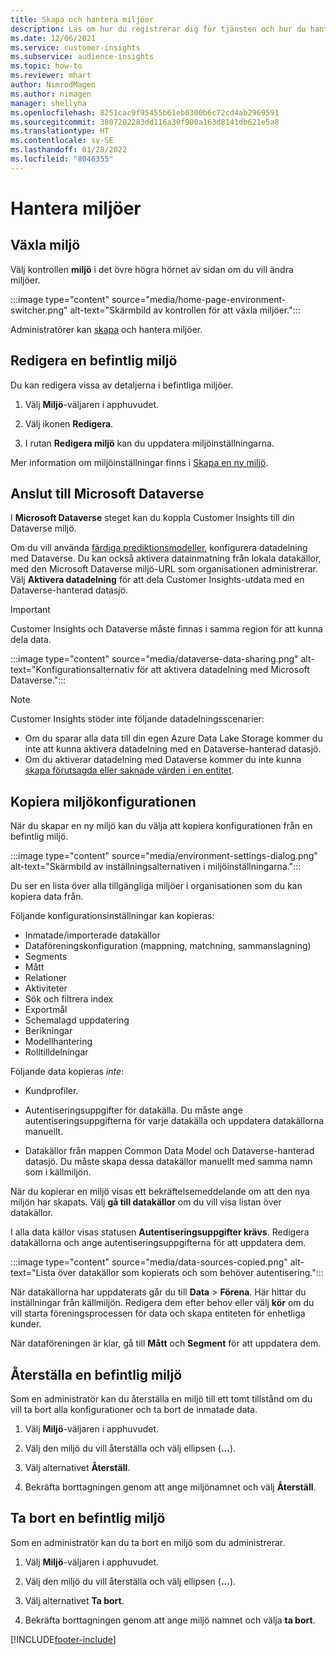 ```yaml
---
title: Skapa och hantera miljöer
description: Läs om hur du registrerar dig för tjänsten och hur du hanterar miljöer.
ms.date: 12/06/2021
ms.service: customer-insights
ms.subservice: audience-insights
ms.topic: how-to
ms.reviewer: mhart
author: NimrodMagen
ms.author: nimagen
manager: shellyha
ms.openlocfilehash: 8251cac9f95455b61eb0300b6c72cd4ab2969591
ms.sourcegitcommit: 3807202283dd116a30f900a163d8141db621e5a8
ms.translationtype: HT
ms.contentlocale: sv-SE
ms.lasthandoff: 01/28/2022
ms.locfileid: "8046355"
---
```

# <a name="manage-environments"></a>Hantera miljöer



## <a name="switch-environments"></a>Växla miljö

Välj kontrollen **miljö** i det övre högra hörnet av sidan om du vill ändra miljöer.

:::image type="content" source="media/home-page-environment-switcher.png" alt-text="Skärmbild av kontrollen för att växla miljöer.":::

Administratörer kan [skapa](create-environment.md) och hantera miljöer.

## <a name="edit-an-existing-environment"></a>Redigera en befintlig miljö

Du kan redigera vissa av detaljerna i befintliga miljöer.

1.  Välj **Miljö**-väljaren i apphuvudet.

2.  Välj ikonen **Redigera**.

3. I rutan **Redigera miljö** kan du uppdatera miljöinställningarna.

Mer information om miljöinställningar finns i [Skapa en ny miljö](create-environment.md).

## <a name="connect-to-microsoft-dataverse"></a>Anslut till Microsoft Dataverse
   
I **Microsoft Dataverse** steget kan du koppla Customer Insights till din Dataverse miljö.

Om du vill använda [färdiga prediktionsmodeller](predictions-overview.md#out-of-box-models), konfigurera datadelning med Dataverse. Du kan också aktivera datainmatning från lokala datakällor, med den Microsoft Dataverse miljö-URL som organisationen administrerar. Välj **Aktivera datadelning** för att dela Customer Insights-utdata med en Dataverse-hanterad datasjö.

> [!IMPORTANT]
> Customer Insights och Dataverse måste finnas i samma region för att kunna dela data.

:::image type="content" source="media/dataverse-data-sharing.png" alt-text="Konfigurationsalternativ för att aktivera datadelning med Microsoft Dataverse.":::

> [!NOTE]
> Customer Insights stöder inte följande datadelningsscenarier:
> - Om du sparar alla data till din egen Azure Data Lake Storage kommer du inte att kunna aktivera datadelning med en Dataverse-hanterad datasjö.
> - Om du aktiverar datadelning med Dataverse kommer du inte kunna [skapa förutsagda eller saknade värden i en entitet](predictions.md).

## <a name="copy-the-environment-configuration"></a>Kopiera miljökonfigurationen

När du skapar en ny miljö kan du välja att kopiera konfigurationen från en befintlig miljö. 

:::image type="content" source="media/environment-settings-dialog.png" alt-text="Skärmbild av inställningsalternativen i miljöinställningarna.":::

Du ser en lista över alla tillgängliga miljöer i organisationen som du kan kopiera data från.

Följande konfigurationsinställningar kan kopieras:

- Inmatade/importerade datakällor
- Dataföreningskonfiguration (mappning, matchning, sammanslagning)
- Segments
- Mått
- Relationer
- Aktiviteter
- Sök och filtrera index
- Exportmål
- Schemalagd uppdatering
- Berikningar
- Modellhantering
- Rolltilldelningar

Följande data kopieras *inte*:

- Kundprofiler.
- Autentiseringsuppgifter för datakälla. Du måste ange autentiseringsuppgifterna för varje datakälla och uppdatera datakällorna manuellt.

- Datakällor från mappen Common Data Model och Dataverse-hanterad datasjö. Du måste skapa dessa datakällor manuellt med samma namn som i källmiljön.

När du kopierar en miljö visas ett bekräftelsemeddelande om att den nya miljön har skapats. Välj **gå till datakällor** om du vill visa listan över datakällor.

I alla data källor visas statusen **Autentiseringsuppgifter krävs**. Redigera datakällorna och ange autentiseringsuppgifterna för att uppdatera dem.

:::image type="content" source="media/data-sources-copied.png" alt-text="Lista över datakällor som kopierats och som behöver autentisering.":::

När datakällorna har uppdaterats går du till **Data** > **Förena**. Här hittar du inställningar från källmiljön. Redigera dem efter behov eller välj **kör** om du vill starta föreningsprocessen för data och skapa entiteten för enhetliga kunder.

När dataföreningen är klar, gå till **Mått** och **Segment** för att uppdatera dem.

## <a name="reset-an-existing-environment"></a>Återställa en befintlig miljö

Som en administratör kan du återställa en miljö till ett tomt tillstånd om du vill ta bort alla konfigurationer och ta bort de inmatade data.

1.  Välj **Miljö**-väljaren i apphuvudet. 

2.  Välj den miljö du vill återställa och välj ellipsen (**...**). 

3. Välj alternativet **Återställ**. 

4.  Bekräfta borttagningen genom att ange miljönamnet och välj **Återställ**.

## <a name="delete-an-existing-environment"></a>Ta bort en befintlig miljö

Som en administratör kan du ta bort en miljö som du administrerar.

1.  Välj **Miljö**-väljaren i apphuvudet.

2.  Välj den miljö du vill återställa och välj ellipsen (**...**). 

3. Välj alternativet **Ta bort**. 

4.  Bekräfta borttagningen genom att ange miljö namnet och välja **ta bort**.


[!INCLUDE[footer-include](../includes/footer-banner.md)]
